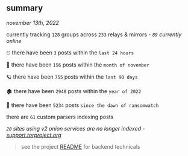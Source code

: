 
## summary
_november 13th, 2022_

currently tracking `128` groups across `233` relays & mirrors - _`89` currently online_

⏲ there have been `3` posts within the `last 24 hours`

🦈 there have been `156` posts within the `month of november`

🪐 there have been `755` posts within the `last 90 days`

🏚 there have been `2948` posts within the `year of 2022`

🦕 there have been `5234` posts `since the dawn of ransomwatch`

there are `61` custom parsers indexing posts

_`20` sites using v2 onion services are no longer indexed - [support.torproject.org](https://support.torproject.org/onionservices/v2-deprecation/)_

> see the project [README](https://github.com/joshhighet/ransomwatch#ransomwatch--) for backend technicals
